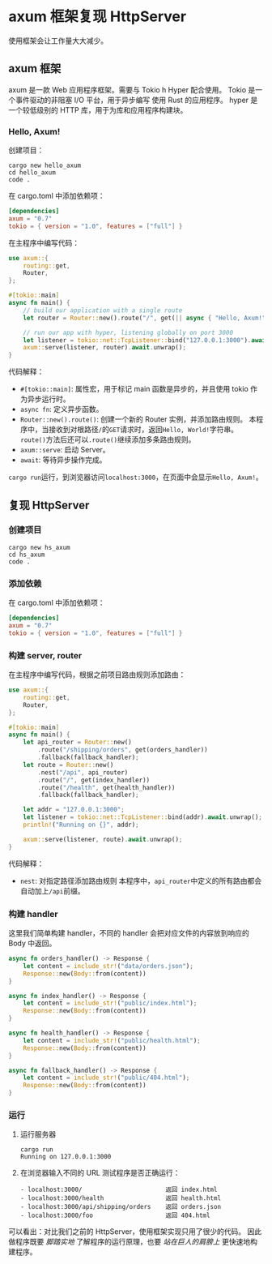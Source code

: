 # axum 框架复现 HttpServer
使用框架会让工作量大大减少。

## axum 框架
axum 是一款 Web 应用程序框架。需要与 Tokio h Hyper 配合使用。
Tokio 是一个事件驱动的非阻塞 I/O 平台，用于异步编写 使用 Rust 的应用程序。
hyper 是一个较低级别的 HTTP 库，用于为库和应用程序构建块。

### Hello, Axum!
创建项目：
```shell
cargo new hello_axum
cd hello_axum
code .
```
在 cargo\.toml 中添加依赖项：
```toml
[dependencies]
axum = "0.7"
tokio = { version = "1.0", features = ["full"] }
```
在主程序中编写代码：
```rust
use axum::{
    routing::get,
    Router,
};

#[tokio::main]
async fn main() {
    // build our application with a single route
    let router = Router::new().route("/", get(|| async { "Hello, Axum!" }));

    // run our app with hyper, listening globally on port 3000
    let listener = tokio::net::TcpListener::bind("127.0.0.1:3000").await.unwrap();
    axum::serve(listener, router).await.unwrap();
}
```
代码解释：
- `#[tokio::main]`: 属性宏，用于标记 main 函数是异步的，并且使用 tokio 作为异步运行时。
- `async fn`: 定义异步函数。
- `Router::new().route()`: 创建一个新的 Router 实例，并添加路由规则。
  本程序中，当接收到对根路径`/`的`GET`请求时，返回`Hello, World!`字符串。
  `route()`方法后还可以`.route()`继续添加多条路由规则。
- `axum::serve`: 启动 Server。
- `await`: 等待异步操作完成。

`cargo run`运行，到浏览器访问`localhost:3000`，在页面中会显示`Hello, Axum!`。

## 复现 HttpServer
### 创建项目
```shell
cargo new hs_axum
cd hs_axum
code .
```

### 添加依赖
在 cargo\.toml 中添加依赖项：
```toml
[dependencies]
axum = "0.7"
tokio = { version = "1.0", features = ["full"] }
```

### 构建 server, router
在主程序中编写代码，根据之前项目路由规则添加路由：
```rust
use axum::{
    routing::get,
    Router,
};

#[tokio::main]
async fn main() {
    let api_router = Router::new()
        .route("/shipping/orders", get(orders_handler))
        .fallback(fallback_handler);
    let route = Router::new()
        .nest("/api", api_router)
        .route("/", get(index_handler))
        .route("/health", get(health_handler))
        .fallback(fallback_handler);

    let addr = "127.0.0.1:3000";
    let listener = tokio::net::TcpListener::bind(addr).await.unwrap();
    println!("Running on {}", addr);

    axum::serve(listener, route).await.unwrap();
}
```
代码解释：
- `nest`: 对指定路径添加路由规则
  本程序中，`api_router`中定义的所有路由都会自动加上`/api`前缀。

### 构建 handler
这里我们简单构建 handler，不同的 handler 会把对应文件的内容放到响应的 Body 中返回。
```rust
async fn orders_handler() -> Response {
    let content = include_str!("data/orders.json");
    Response::new(Body::from(content))
}

async fn index_handler() -> Response {
    let content = include_str!("public/index.html");
    Response::new(Body::from(content))
}

async fn health_handler() -> Response {
    let content = include_str!("public/health.html");
    Response::new(Body::from(content))
}

async fn fallback_handler() -> Response {
    let content = include_str!("public/404.html");
    Response::new(Body::from(content))
}
```

### 运行
1. 运行服务器
   ```shell
   cargo run
   Running on 127.0.0.1:3000
   ```
2. 在浏览器输入不同的 URL 测试程序是否正确运行：
    ```
    - localhost:3000/                       返回 index.html
    - localhost:3000/health                 返回 health.html
    - localhost:3000/api/shipping/orders    返回 orders.json
    - localhost:3000/foo                    返回 404.html
    ```

可以看出：对比我们之前的 HttpServer，使用框架实现只用了很少的代码。
因此做程序既要 *脚踏实地* 了解程序的运行原理，也要 *站在巨人的肩膀上* 更快速地构建程序。